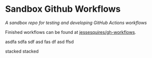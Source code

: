 # Sandbox Github Workflows

*A sandbox repo for testing and developing GitHub Actions workflows*

Finished workflows can be found at [jessesquires/gh-workflows](https://github.com/jessesquires/gh-workflows).

asdfa
sdfa
sdf
asd
fas
df
asd
ffsd

stacked stacked
